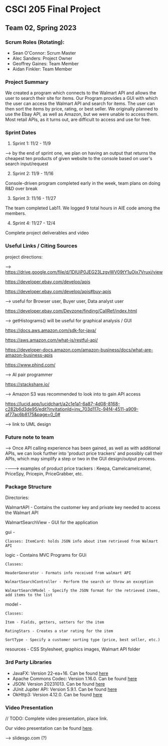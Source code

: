 # CSCI 205 Final Project
## Team 02, Spring 2023
### Scrum Roles (Rotating):
- Sean O'Connor: Scrum Master
- Alec Sanders: Project Owner
- Geoffrey Gaines: Team Member
- Aidan Finkler: Team Member
### Project Summary
We created a program which connects to the Walmart API and allows the user to search their site for items.
Our Program provides a GUI with which the user can access the Walmart API and search for items.
The user can then sort the items by price, rating, or best seller. We originally planned to use the Ebay API, as well as Amazon,
but we were unable to access them. Most retail APIs, as it turns out, are difficult to access and use for free.



### Sprint Dates
1. Sprint 1: 11/2 - 11/9

--> by the end of sprint one, we plan on having an output that returns the cheapest ten products of given website to the console based on user's search input/request


2. Sprint 2: 11/9 - 11/16

Console-driven program completed early in the week, team plans on doing R&D over break

3. Sprint 3: 11/16 - 11/27

The team completed Lab11. We logged 9 total hours in AIE code among the members.

4. Sprint 4: 11/27 - 12/4

Complete project deliverables and video


### Useful Links / Citing Sources

project directions:

--> https://drive.google.com/file/d/1DIUiP0JEG23LzgvWV09tY1uOjx7Vruxj/view

https://developer.ebay.com/develop/apis

https://developer.ebay.com/develop/apis#buy-apis

--> useful for Browser user, Buyer user, Data analyst user

https://developer.ebay.com/Devzone/finding/CallRef/index.html

--> getHistograms() will be useful for graphical analysis / GUI

https://docs.aws.amazon.com/sdk-for-java/

https://aws.amazon.com/what-is/restful-api/

https://developer-docs.amazon.com/amazon-business/docs/what-are-amazon-business-apis

https://www.phind.com/

--> AI pair programmer

https://stackshare.io/

--> Amazon S3 was recommended to look into to gain API access

https://lucid.app/lucidchart/a2c1e1a1-6a87-4d08-8168-c282b6d3de95/edit?invitationId=inv_703d117c-94f4-4511-a909-af77ac6b8175&page=0_0#

--> link to UML design

### Future note to team

--> Once API calling experience has been gained, as well as with additional APIs, we can look further into 'product price trackers' and possibly call their APIs, which may simplify a step or two in the GUI design/output process. 

----> examples of product price trackers : Keepa, Camelcamelcamel, PriceSpy, Pricepin, PriceGrabber, etc.




### Package Structure
Directories:

WalmartAPI - Contains the customer key and private key needed to access the Walmart API

WalmartSearchView - GUI for the application

gui - 

    Classes: ItemCard: holds JSON info about item retrieved from Walmart API

logic - Contains MVC Programs for GUi

    Classes:

    HeaderGenerator - Formats info received from walmart API

    WalmartSearchController - Perform the search or throw an exception

    WalmartSearchModel - Specify the JSON format for the retrieved items, add items to the list

model -

    Classes:

    Item - Fields, getters, setters for the item

    RatingStars - Creates a star rating for the item

    SortType - Specify a customer sorting type (price, best seller, etc.)
    
resources - CSS Stylesheet, graphics images, Walmart API folder





### 3rd Party Libraries
- JavaFX: Version 22-ea+16. Can be found [here](https://mvnrepository.com/artifact/org.openjfx/javafx)
- Apache Commons Codec: Version 1.16.0. Can be found [here](https://mvnrepository.com/artifact/commons-codec/commons-codec)
- JSON: Version 20231013. Can be found [here](https://mvnrepository.com/artifact/org.json/json)
- JUnit Jupiter API: Version 5.9.1. Can be found [here](https://mvnrepository.com/artifact/org.junit.jupiter/junit-jupiter-api)
- OkHttp3: Version 4.12.0. Can be found [here](https://mvnrepository.com/artifact/com.squareup.okhttp3/okhttp)

### Video Presentation
// TODO: Complete video presentation, place link.

Our video presentation can be found [here](https://drive.google.com).

--> slidesgo.com (?)
